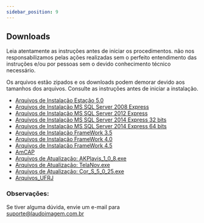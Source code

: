 ```yaml
---
sidebar_position: 9
---
```


## Downloads

Leia atentamente as instruções antes de iniciar os procedimentos.
não nos responsabilizamos pelas ações realizadas sem o perfeito entendimento das instruções e/ou por pessoas sem o devido conhecimento técnico necessário.

Os arquivos estão zipados e os downloads podem demorar devido aos tamanhos dos arquivos.
Consulte as instruções antes de iniciar a instalação.

- [Arquivos de Instalação Estação 5.0](http://suporte.laudoimagem.com.br/download/versao50/LaudoImagemEstacao50.zip)
- [Arquivos de Instalação MS SQL Server 2008 Express](http://suporte.laudoimagem.com.br/download/sql%20express%202008/SQLEXPRADV_x86_ENU.exe)
- [Arquivos de Instalação MS SQL Server 2012 Express](http://suporte.laudoimagem.com.br/download/sql%20express%202012/SQLEXPRADV_x86_ENU.exe)
- [Arquivos de Instalação MS SQL Server 2014 Express 32 bits](http://suporte.laudoimagem.com.br/download/sql%20express%202014/32%20bits/SQLEXPRADV_x86_ENU.exe)
- [Arquivos de Instalação MS SQL Server 2014 Express 64 bits](http://suporte.laudoimagem.com.br/download/sql%20express%202014/64%20bits/SQLEXPRADV_x64_ENU.exe)
- [Arquivos de Instalação FrameWork 3.5](http://suporte.laudoimagem.com.br/download/FrameWork%203.5/dotNetFx35setup.exe)
- [Arquivos de Instalação FrameWork 4.0](http://suporte.laudoimagem.com.br/download/FrameWork%204.0/dotNetFx40_Full_setup.exe)
- [Arquivos de Instalação FrameWork 4.5](http://suporte.laudoimagem.com.br/download/FrameWork%204.5/NDP452-KB2901907-x86-x64-AllOS-ENU.exe)
- [AmCAP](http://suporte.laudoimagem.com.br/suporte2/AmCap.exe)
- [Arquivos de Atualização: AKPlavis_1_0_8.exe](http://suporte.laudoimagem.com.br/download/versao50/5.0.25/AKPlavis_1_0_8.exe)
- [Arquivos de Atualização: TelaNov.exe](http://suporte.laudoimagem.com.br/download/versao50/5.0.25/TelaNov.exe)
- [Arquivos de Atualização: Cor_S_5_0_25.exe](http://suporte.laudoimagem.com.br/download/versao50/5.0.25/Cor_S_5_0_25.exe)
- [Arquivos_UFRJ](http://suporte.laudoimagem.com.br/download/Aline/Logonovo.exe)

### Observações:
Se tiver alguma dúvida, envie um e-mail para suporte@laudoimagem.com.br